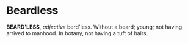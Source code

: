 # Beardless

**BEARD'LESS**, _adjective_ berd'less. Without a beard; young; not having arrived to manhood. In botany, not having a tuft of hairs.